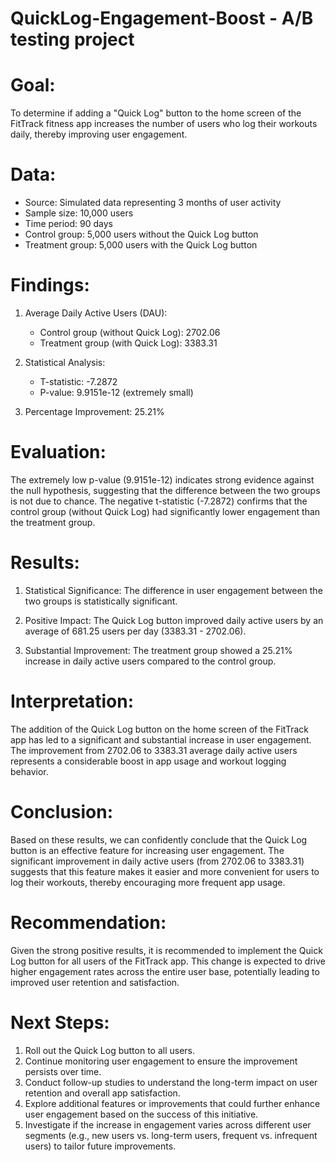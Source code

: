 # QuickLog-Engagement-Boost - A/B testing project

# Goal:
To determine if adding a "Quick Log" button to the home screen of the FitTrack fitness app increases the number of users who log their workouts daily, thereby improving user engagement.

# Data:
- Source: Simulated data representing 3 months of user activity
- Sample size: 10,000 users
- Time period: 90 days
- Control group: 5,000 users without the Quick Log button
- Treatment group: 5,000 users with the Quick Log button

# Findings:
1. Average Daily Active Users (DAU):
   - Control group (without Quick Log): 2702.06
   - Treatment group (with Quick Log): 3383.31

2. Statistical Analysis:
   - T-statistic: -7.2872
   - P-value: 9.9151e-12 (extremely small)

3. Percentage Improvement: 25.21%

# Evaluation:
The extremely low p-value (9.9151e-12) indicates strong evidence against the null hypothesis, suggesting that the difference between the two groups is not due to chance. The negative t-statistic (-7.2872) confirms that the control group (without Quick Log) had significantly lower engagement than the treatment group.

# Results:
1. Statistical Significance: The difference in user engagement between the two groups is statistically significant.

2. Positive Impact: The Quick Log button improved daily active users by an average of 681.25 users per day (3383.31 - 2702.06).

3. Substantial Improvement: The treatment group showed a 25.21% increase in daily active users compared to the control group.

# Interpretation:
The addition of the Quick Log button on the home screen of the FitTrack app has led to a significant and substantial increase in user engagement. The improvement from 2702.06 to 3383.31 average daily active users represents a considerable boost in app usage and workout logging behavior.

# Conclusion:
Based on these results, we can confidently conclude that the Quick Log button is an effective feature for increasing user engagement. The significant improvement in daily active users (from 2702.06 to 3383.31) suggests that this feature makes it easier and more convenient for users to log their workouts, thereby encouraging more frequent app usage.

# Recommendation:
Given the strong positive results, it is recommended to implement the Quick Log button for all users of the FitTrack app. This change is expected to drive higher engagement rates across the entire user base, potentially leading to improved user retention and satisfaction.

# Next Steps:
1. Roll out the Quick Log button to all users.
2. Continue monitoring user engagement to ensure the improvement persists over time.
3. Conduct follow-up studies to understand the long-term impact on user retention and overall app satisfaction.
4. Explore additional features or improvements that could further enhance user engagement based on the success of this initiative.
5. Investigate if the increase in engagement varies across different user segments (e.g., new users vs. long-term users, frequent vs. infrequent users) to tailor future improvements.
